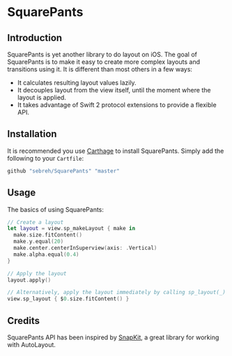 # SquarePants

## Introduction
SquarePants is yet another library to do layout on iOS. The goal of SquarePants is to make it easy to create more complex layouts and transitions using it. It is different than most others in a few ways:

- It calculates resulting layout values lazily.
- It decouples layout from the view itself, until the moment where the layout is applied.
- It takes advantage of Swift 2 protocol extensions to provide a flexible API.

## Installation

It is recommended you use [Carthage](https://github.com/Carthage/Carthage) to install SquarePants. Simply add the following to your `Cartfile`:

```ruby
github "sebreh/SquarePants" "master"
```

## Usage

The basics of using SquarePants:

```swift
// Create a layout
let layout = view.sp_makeLayout { make in
  make.size.fitContent()
  make.y.equal(20)
  make.center.centerInSuperview(axis: .Vertical)
  make.alpha.equal(0.4)
}

// Apply the layout
layout.apply()

// Alternatively, apply the layout immediately by calling sp_layout(_)
view.sp_layout { $0.size.fitContent() }
```

## Credits

SquarePants API has been inspired by [SnapKit](https://github.com/snapkit/snapkit), a great library for working with AutoLayout.